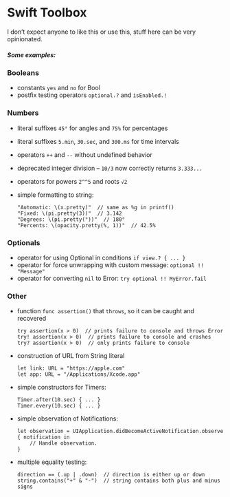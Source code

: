 # Swift Toolbox

I don’t expect anyone to like this or use this, stuff here can be very opinionated.

##### Some examples:

 ### Booleans
 - constants `yes` and `no` for Bool
 - postfix testing operators `optional.?` and `isEnabled.!`
 
 ### Numbers
 - literal suffixes `45°` for angles and `75%` for percentages
 - literal suffixes `5.min`, `30.sec`, and `300.ms` for time intervals
 - operators `++` and `--` without undefined behavior
 - deprecated integer division – `10/3` now correctly returns `3.333...`
 - operators for powers `2^^5` and roots `√2`
 - simple formatting to string:
 
       "Automatic: \(x.pretty)"  // same as %g in printf() 
       "Fixed: \(pi.pretty(3))"  // 3.142
       "Degrees: \(pi.pretty(°))"  // 180°
       "Percents: \(opacity.pretty(%, 1))"  // 42.5%
 
 ### Optionals
 - operator for using Optional in conditions `if view.? { ... }`
 - operator for force unwrapping with custom message: `optional !! "Message"`
 - operator for converting `nil` to Error: `try optional !! MyError.fail`

### Other
 - function `func assertion()` that `throws`, so it can be caught and recovered
 
       try assertion(x > 0)  // prints failure to console and throws Error
       try! assertion(x > 0)  // prints failure to console and crashes
       try? assertion(x > 0)  // only prints failure to console
 
 - construction of URL from String literal
 
       let link: URL = "https:​//apple.com"
       let app: URL = "/Applications/Xcode.app"
 
 - simple constructors for Timers:
 
       Timer.after(10.sec) { ... }
       Timer.every(10.sec) { ... }

 - simple observation of Notifications:

       let observation = UIApplication.didBecomeActiveNotification.observe { notification in
           // Handle observation.
       }

 - multiple equality testing:

       direction == (.up | .down)  // direction is either up or down
       string.contains("+" & "-")  // string contains both plus and minus signs

